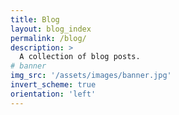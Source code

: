 ```yaml
---
title: Blog
layout: blog_index
permalink: /blog/
description: >
  A collection of blog posts.
# banner
img_src: '/assets/images/banner.jpg'
invert_scheme: true
orientation: 'left'
---
```

